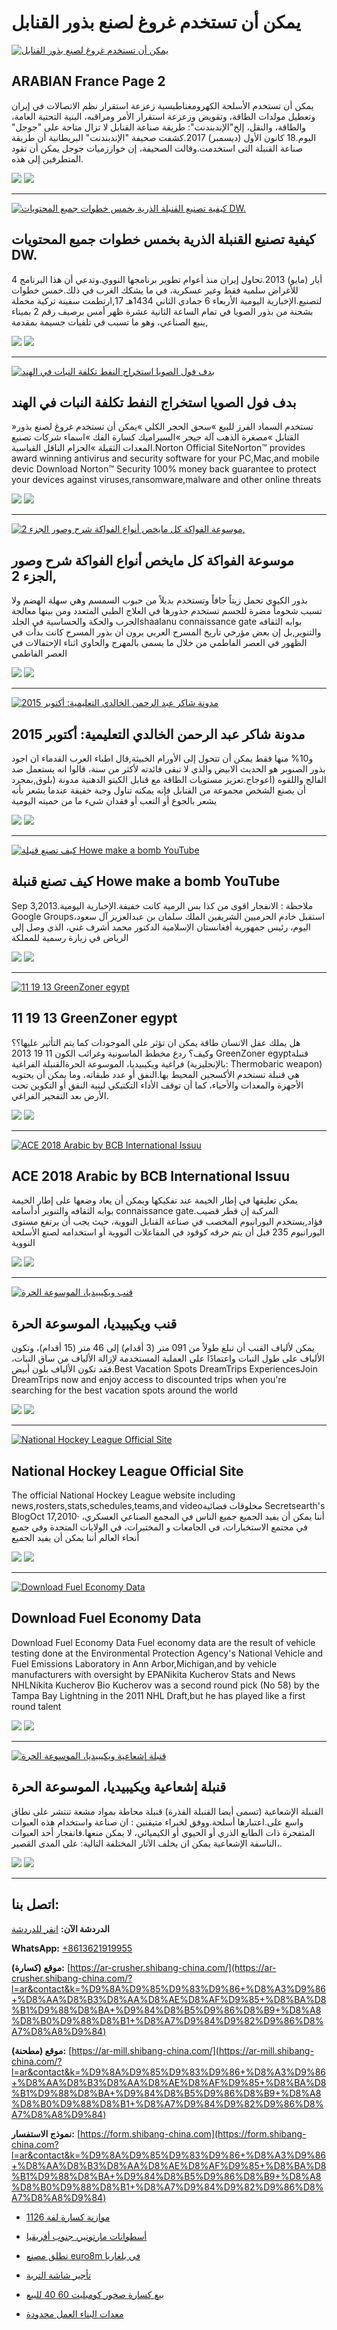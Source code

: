 # يمكن أن تستخدم غروغ لصنع بذور القنابل

<a href="https://swt.shibang-china.com/?l=ar&img&k=%D9%8A%D9%85%D9%83%D9%86+%D8%A3%D9%86+%D8%AA%D8%B3%D8%AA%D8%AE%D8%AF%D9%85+%D8%BA%D8%B1%D9%88%D8%BA+%D9%84%D8%B5%D9%86%D8%B9+%D8%A8%D8%B0%D9%88%D8%B1+%D8%A7%D9%84%D9%82%D9%86%D8%A7%D8%A8%D9%84" target="_blank">![يمكن أن تستخدم غروغ لصنع بذور القنابل](http://static.shibang-china.com/all-800x300/527.jpg)</a>

## ARABIAN France Page 2
يمكن أن تستخدم الأسلحة الكهرومغناطيسية زعزعة استقرار نظم الاتصالات في إيران وتعطيل مولدات الطاقة، وتقويض وزعزعة استقرار الأمر ومراقبه، البنية التحتية العامة، والطاقة، والنقل، إلخ&quot;الإندبندنت&quot;: طريقة صناعة القنابل لا تزال متاحة على &quot;جوجل&quot; اليوم.18 كانون الأول (ديسمبر) 2017.كشفت صحيفة &quot;الإندبندنت&quot; البريطانية أن طريقة صناعة القنبلة التى استخدمت.وقالت الصحيفة، إن خوارزميات جوجل يمكن أن تقود المتطرفين إلى هذه.


<a href="https://whatsapp.shibangsoft.com/WhatsApp.php" target="_blank" title="WhatsApp">![](http://static.shibang-china.com/icon/whatsapp.png)</a> <a href="https://swt.shibang-china.com/?l=ar&icon&k=%D9%8A%D9%85%D9%83%D9%86+%D8%A3%D9%86+%D8%AA%D8%B3%D8%AA%D8%AE%D8%AF%D9%85+%D8%BA%D8%B1%D9%88%D8%BA+%D9%84%D8%B5%D9%86%D8%B9+%D8%A8%D8%B0%D9%88%D8%B1+%D8%A7%D9%84%D9%82%D9%86%D8%A7%D8%A8%D9%84" target="_blank">![](http://static.shibang-china.com/icon/chat-ar.png)</a>

---

<a href="https://swt.shibang-china.com/?l=ar&img&k=%D9%8A%D9%85%D9%83%D9%86+%D8%A3%D9%86+%D8%AA%D8%B3%D8%AA%D8%AE%D8%AF%D9%85+%D8%BA%D8%B1%D9%88%D8%BA+%D9%84%D8%B5%D9%86%D8%B9+%D8%A8%D8%B0%D9%88%D8%B1+%D8%A7%D9%84%D9%82%D9%86%D8%A7%D8%A8%D9%84" target="_blank">![كيفية تصنيع القنبلة الذرية بخمس خطوات جميع المحتويات DW.](http://static.shibang-china.com/all-800x300/235.jpg)</a>

## كيفية تصنيع القنبلة الذرية بخمس خطوات جميع المحتويات DW.
4 أيار (مايو) 2013.تحاول إيران منذ أعوام تطوير برنامجها النووي.وتدعي أن هذا البرنامج للأغراض سلمية فقط وغير عسكرية، في ما يشكك الغرب في ذلك.خمس خطوات لتصنيع.الإخبارية اليومية الأربعاء 6 جمادي الثاني 1434هـ 17,ارتطمت سفينة تركية محملة بشحنة من بذور الصويا في تمام الساعة الثانية عشرة ظهر أمس برصيف رقم 2 بميناء ينبع الصناعي، وهو ما تسبب في تلفيات جسيمة بمقدمة,


<a href="https://whatsapp.shibangsoft.com/WhatsApp.php" target="_blank" title="WhatsApp">![](http://static.shibang-china.com/icon/whatsapp.png)</a> <a href="https://swt.shibang-china.com/?l=ar&icon&k=%D9%8A%D9%85%D9%83%D9%86+%D8%A3%D9%86+%D8%AA%D8%B3%D8%AA%D8%AE%D8%AF%D9%85+%D8%BA%D8%B1%D9%88%D8%BA+%D9%84%D8%B5%D9%86%D8%B9+%D8%A8%D8%B0%D9%88%D8%B1+%D8%A7%D9%84%D9%82%D9%86%D8%A7%D8%A8%D9%84" target="_blank">![](http://static.shibang-china.com/icon/chat-ar.png)</a>

---

<a href="https://swt.shibang-china.com/?l=ar&img&k=%D9%8A%D9%85%D9%83%D9%86+%D8%A3%D9%86+%D8%AA%D8%B3%D8%AA%D8%AE%D8%AF%D9%85+%D8%BA%D8%B1%D9%88%D8%BA+%D9%84%D8%B5%D9%86%D8%B9+%D8%A8%D8%B0%D9%88%D8%B1+%D8%A7%D9%84%D9%82%D9%86%D8%A7%D8%A8%D9%84" target="_blank">![بدف فول الصويا استخراج النفط تكلفة النبات في الهند](http://static.shibang-china.com/all-800x300/1020.jpg)</a>

## بدف فول الصويا استخراج النفط تكلفة النبات في الهند
»تستخدم السماد الفرز للبيع »سحق الحجر الكلي »يمكن أن تستخدم غروغ لصنع بذور القنابل »مصغرة الذهب آلة جيجر »السيراميك كسارة الفك »اسماء شركات تصنيع المعدات الثقيلة »الحزام الناقل القياسية.Norton Official SiteNorton™ provides award winning antivirus and security software for your PC,Mac,and mobile devic Download Norton™ Security 100% money back guarantee to protect your devices against viruses,ransomware,malware and other online threats


<a href="https://whatsapp.shibangsoft.com/WhatsApp.php" target="_blank" title="WhatsApp">![](http://static.shibang-china.com/icon/whatsapp.png)</a> <a href="https://swt.shibang-china.com/?l=ar&icon&k=%D9%8A%D9%85%D9%83%D9%86+%D8%A3%D9%86+%D8%AA%D8%B3%D8%AA%D8%AE%D8%AF%D9%85+%D8%BA%D8%B1%D9%88%D8%BA+%D9%84%D8%B5%D9%86%D8%B9+%D8%A8%D8%B0%D9%88%D8%B1+%D8%A7%D9%84%D9%82%D9%86%D8%A7%D8%A8%D9%84" target="_blank">![](http://static.shibang-china.com/icon/chat-ar.png)</a>

---

<a href="https://swt.shibang-china.com/?l=ar&img&k=%D9%8A%D9%85%D9%83%D9%86+%D8%A3%D9%86+%D8%AA%D8%B3%D8%AA%D8%AE%D8%AF%D9%85+%D8%BA%D8%B1%D9%88%D8%BA+%D9%84%D8%B5%D9%86%D8%B9+%D8%A8%D8%B0%D9%88%D8%B1+%D8%A7%D9%84%D9%82%D9%86%D8%A7%D8%A8%D9%84" target="_blank">![موسوعة الفواكة كل مايخص أنواع الفواكة شرح وصور الجزء 2,](http://static.shibang-china.com/all-800x300/1504.jpg)</a>

## موسوعة الفواكة كل مايخص أنواع الفواكة شرح وصور الجزء 2,
بذور الكيوي تحمل زيتاً جافاً وتستخدم بديلاً من حبوب السمسم وهي سهلة الهضم ولا تسبب شحوماً مضرة للجسم تستخدم جذورها في العلاج الطبي المتعدد ومن بينها معالجة الجرب والحكة والحساسية في الجلدshaalanu connaissance gate بوابه الثقافه والتنوير,بل إن بعض مؤرخي تاريخ المسرح العربي يرون ان بذور المسرح كانت بدأت في الظهور في العصر الفاطمي من خلال ما يسمى بالمهرج والحاوي اثناء الإحتفالات في العصر الفاطمي


<a href="https://whatsapp.shibangsoft.com/WhatsApp.php" target="_blank" title="WhatsApp">![](http://static.shibang-china.com/icon/whatsapp.png)</a> <a href="https://swt.shibang-china.com/?l=ar&icon&k=%D9%8A%D9%85%D9%83%D9%86+%D8%A3%D9%86+%D8%AA%D8%B3%D8%AA%D8%AE%D8%AF%D9%85+%D8%BA%D8%B1%D9%88%D8%BA+%D9%84%D8%B5%D9%86%D8%B9+%D8%A8%D8%B0%D9%88%D8%B1+%D8%A7%D9%84%D9%82%D9%86%D8%A7%D8%A8%D9%84" target="_blank">![](http://static.shibang-china.com/icon/chat-ar.png)</a>

---

<a href="https://swt.shibang-china.com/?l=ar&img&k=%D9%8A%D9%85%D9%83%D9%86+%D8%A3%D9%86+%D8%AA%D8%B3%D8%AA%D8%AE%D8%AF%D9%85+%D8%BA%D8%B1%D9%88%D8%BA+%D9%84%D8%B5%D9%86%D8%B9+%D8%A8%D8%B0%D9%88%D8%B1+%D8%A7%D9%84%D9%82%D9%86%D8%A7%D8%A8%D9%84" target="_blank">![مدونة شاكر عبد الرحمن الخالدي التعليمية: أكتوبر 2015](http://static.shibang-china.com/all-800x300/1395.jpg)</a>

## مدونة شاكر عبد الرحمن الخالدي التعليمية: أكتوبر 2015
و10% منها فقط يمكن أن تتحول إلى الأورام الخبيثة,قال اطباء العرب القدماء ان اجود بذور الصنوبر هو الحديث الابيض والذي لا تبقى فائدته لأكثر من سنة، قالوا انه يستعمل ضد الفالج واللقوه (اعوجاج.تعزيز مستويات الطاقة مع قنابل الكيتو الدهنية مدونة (بلوق,بمجرد أن يصنع الشخص مجموعة من القنابل فإنه يمكنه تناول وجبة خفيفة عندما يشعر بأنه يشعر بالجوع أو التعب أو فقدان شيء ما من حميته اليومية


<a href="https://whatsapp.shibangsoft.com/WhatsApp.php" target="_blank" title="WhatsApp">![](http://static.shibang-china.com/icon/whatsapp.png)</a> <a href="https://swt.shibang-china.com/?l=ar&icon&k=%D9%8A%D9%85%D9%83%D9%86+%D8%A3%D9%86+%D8%AA%D8%B3%D8%AA%D8%AE%D8%AF%D9%85+%D8%BA%D8%B1%D9%88%D8%BA+%D9%84%D8%B5%D9%86%D8%B9+%D8%A8%D8%B0%D9%88%D8%B1+%D8%A7%D9%84%D9%82%D9%86%D8%A7%D8%A8%D9%84" target="_blank">![](http://static.shibang-china.com/icon/chat-ar.png)</a>

---

<a href="https://swt.shibang-china.com/?l=ar&img&k=%D9%8A%D9%85%D9%83%D9%86+%D8%A3%D9%86+%D8%AA%D8%B3%D8%AA%D8%AE%D8%AF%D9%85+%D8%BA%D8%B1%D9%88%D8%BA+%D9%84%D8%B5%D9%86%D8%B9+%D8%A8%D8%B0%D9%88%D8%B1+%D8%A7%D9%84%D9%82%D9%86%D8%A7%D8%A8%D9%84" target="_blank">![كيف تصنع قنبلة Howe make a bomb YouTube](http://static.shibang-china.com/all-800x300/1411.jpg)</a>

## كيف تصنع قنبلة Howe make a bomb YouTube
Sep 3,2013.ملاحظة : الانفجار اقوى من كذا بس الرمية كانت خفيفة.الإخبارية اليومية Google Groupsاستقبل خادم الحرميين الشريفين الملك سلمان بن عبدالعزيز آل سعود، اليوم، رئيس جمهورية أفغانستان الإسلامية الدكتور محمد أشرف غني، الذي وصل إلى الرياض في زيارة رسمية للمملكة


<a href="https://whatsapp.shibangsoft.com/WhatsApp.php" target="_blank" title="WhatsApp">![](http://static.shibang-china.com/icon/whatsapp.png)</a> <a href="https://swt.shibang-china.com/?l=ar&icon&k=%D9%8A%D9%85%D9%83%D9%86+%D8%A3%D9%86+%D8%AA%D8%B3%D8%AA%D8%AE%D8%AF%D9%85+%D8%BA%D8%B1%D9%88%D8%BA+%D9%84%D8%B5%D9%86%D8%B9+%D8%A8%D8%B0%D9%88%D8%B1+%D8%A7%D9%84%D9%82%D9%86%D8%A7%D8%A8%D9%84" target="_blank">![](http://static.shibang-china.com/icon/chat-ar.png)</a>

---

<a href="https://swt.shibang-china.com/?l=ar&img&k=%D9%8A%D9%85%D9%83%D9%86+%D8%A3%D9%86+%D8%AA%D8%B3%D8%AA%D8%AE%D8%AF%D9%85+%D8%BA%D8%B1%D9%88%D8%BA+%D9%84%D8%B5%D9%86%D8%B9+%D8%A8%D8%B0%D9%88%D8%B1+%D8%A7%D9%84%D9%82%D9%86%D8%A7%D8%A8%D9%84" target="_blank">![11 19 13 GreenZoner egypt](http://static.shibang-china.com/all-800x300/860.jpg)</a>

## 11 19 13 GreenZoner egypt
هل يملك عقل الانسان طاقة يمكن ان تؤثر على الموجودات كما يتم التأثير عليها؟؟ وكيف؟ ردع مخطط الماسونية وغرائب الكون 11 19 2013 GreenZoner egyptقنبلة فراغية ويكيبيديا، الموسوعة الحرةالقنبلة الفراغية (بالإنجليزية: Thermobaric weapon) هي قنبلة تستخدم الأكسجين المحيط بها.النفق أو عدد طبقاته، وما يمكن أن يحتويه الأجهزة والمعدات والأحياء، كما أن توقف الأداء التكتيكي لبنية النفق أو التكوين تحت الأرض بعد التفجير الفراغي.


<a href="https://whatsapp.shibangsoft.com/WhatsApp.php" target="_blank" title="WhatsApp">![](http://static.shibang-china.com/icon/whatsapp.png)</a> <a href="https://swt.shibang-china.com/?l=ar&icon&k=%D9%8A%D9%85%D9%83%D9%86+%D8%A3%D9%86+%D8%AA%D8%B3%D8%AA%D8%AE%D8%AF%D9%85+%D8%BA%D8%B1%D9%88%D8%BA+%D9%84%D8%B5%D9%86%D8%B9+%D8%A8%D8%B0%D9%88%D8%B1+%D8%A7%D9%84%D9%82%D9%86%D8%A7%D8%A8%D9%84" target="_blank">![](http://static.shibang-china.com/icon/chat-ar.png)</a>

---

<a href="https://swt.shibang-china.com/?l=ar&img&k=%D9%8A%D9%85%D9%83%D9%86+%D8%A3%D9%86+%D8%AA%D8%B3%D8%AA%D8%AE%D8%AF%D9%85+%D8%BA%D8%B1%D9%88%D8%BA+%D9%84%D8%B5%D9%86%D8%B9+%D8%A8%D8%B0%D9%88%D8%B1+%D8%A7%D9%84%D9%82%D9%86%D8%A7%D8%A8%D9%84" target="_blank">![ACE 2018 Arabic by BCB International Issuu](http://static.shibang-china.com/all-800x300/482.jpg)</a>

## ACE 2018 Arabic by BCB International Issuu
‫ يمكن تعليقها في إطار الخيمة عند تفكيكها ويمكن أن يعاد وضعها على إطار الخيمة المركبة‪‬‬ ‫إن قطر قضيب.connaissance gate بوابه الثقافه والتنوير أدأسامه فؤاد,يستخدم اليورانيوم المخصب في صناعة القنابل النووية، حيث يجب أن يرتفع مستوى اليورانيوم 235 قبل أن يتم حرقه كوقود في المفاعلات النووية أو استخدامه لصنع الأسلحة النووية


<a href="https://whatsapp.shibangsoft.com/WhatsApp.php" target="_blank" title="WhatsApp">![](http://static.shibang-china.com/icon/whatsapp.png)</a> <a href="https://swt.shibang-china.com/?l=ar&icon&k=%D9%8A%D9%85%D9%83%D9%86+%D8%A3%D9%86+%D8%AA%D8%B3%D8%AA%D8%AE%D8%AF%D9%85+%D8%BA%D8%B1%D9%88%D8%BA+%D9%84%D8%B5%D9%86%D8%B9+%D8%A8%D8%B0%D9%88%D8%B1+%D8%A7%D9%84%D9%82%D9%86%D8%A7%D8%A8%D9%84" target="_blank">![](http://static.shibang-china.com/icon/chat-ar.png)</a>

---

<a href="https://swt.shibang-china.com/?l=ar&img&k=%D9%8A%D9%85%D9%83%D9%86+%D8%A3%D9%86+%D8%AA%D8%B3%D8%AA%D8%AE%D8%AF%D9%85+%D8%BA%D8%B1%D9%88%D8%BA+%D9%84%D8%B5%D9%86%D8%B9+%D8%A8%D8%B0%D9%88%D8%B1+%D8%A7%D9%84%D9%82%D9%86%D8%A7%D8%A8%D9%84" target="_blank">![قنب ويكيبيديا، الموسوعة الحرة](http://static.shibang-china.com/all-800x300/344.jpg)</a>

## قنب ويكيبيديا، الموسوعة الحرة
يمكن لألياف القنب أن تبلغ طولاً من 091 متر (3 أقدام) إلى 46 متر (15 أقدام)، وتكون الألياف على طول النبات واعتمادًا على العملية المستخدمة لإزالة الألياف من ساق النبات، فقد تكون الألياف بلون أبيض.Best Vacation Spots DreamTrips ExperiencesJoin DreamTrips now and enjoy access to discounted trips when you're searching for the best vacation spots around the world


<a href="https://whatsapp.shibangsoft.com/WhatsApp.php" target="_blank" title="WhatsApp">![](http://static.shibang-china.com/icon/whatsapp.png)</a> <a href="https://swt.shibang-china.com/?l=ar&icon&k=%D9%8A%D9%85%D9%83%D9%86+%D8%A3%D9%86+%D8%AA%D8%B3%D8%AA%D8%AE%D8%AF%D9%85+%D8%BA%D8%B1%D9%88%D8%BA+%D9%84%D8%B5%D9%86%D8%B9+%D8%A8%D8%B0%D9%88%D8%B1+%D8%A7%D9%84%D9%82%D9%86%D8%A7%D8%A8%D9%84" target="_blank">![](http://static.shibang-china.com/icon/chat-ar.png)</a>

---

<a href="https://swt.shibang-china.com/?l=ar&img&k=%D9%8A%D9%85%D9%83%D9%86+%D8%A3%D9%86+%D8%AA%D8%B3%D8%AA%D8%AE%D8%AF%D9%85+%D8%BA%D8%B1%D9%88%D8%BA+%D9%84%D8%B5%D9%86%D8%B9+%D8%A8%D8%B0%D9%88%D8%B1+%D8%A7%D9%84%D9%82%D9%86%D8%A7%D8%A8%D9%84" target="_blank">![National Hockey League Official Site](http://static.shibang-china.com/all-800x300/1332.jpg)</a>

## National Hockey League Official Site
The official National Hockey League website including news,rosters,stats,schedules,teams,and videoمخلوقات فضائية Secretsearth's BlogOct 17,2010&#0183;&#32;أننا يمكن أن يفيد الجميع جميع الناس في المجمع الصناعي العسكري، في مجتمع الاستخبارات، في الجامعات و المختبرات، في الولايات المتحدة وفي جميع أنحاء العالم أننا يمكن أن يفيد الجميع


<a href="https://whatsapp.shibangsoft.com/WhatsApp.php" target="_blank" title="WhatsApp">![](http://static.shibang-china.com/icon/whatsapp.png)</a> <a href="https://swt.shibang-china.com/?l=ar&icon&k=%D9%8A%D9%85%D9%83%D9%86+%D8%A3%D9%86+%D8%AA%D8%B3%D8%AA%D8%AE%D8%AF%D9%85+%D8%BA%D8%B1%D9%88%D8%BA+%D9%84%D8%B5%D9%86%D8%B9+%D8%A8%D8%B0%D9%88%D8%B1+%D8%A7%D9%84%D9%82%D9%86%D8%A7%D8%A8%D9%84" target="_blank">![](http://static.shibang-china.com/icon/chat-ar.png)</a>

---

<a href="https://swt.shibang-china.com/?l=ar&img&k=%D9%8A%D9%85%D9%83%D9%86+%D8%A3%D9%86+%D8%AA%D8%B3%D8%AA%D8%AE%D8%AF%D9%85+%D8%BA%D8%B1%D9%88%D8%BA+%D9%84%D8%B5%D9%86%D8%B9+%D8%A8%D8%B0%D9%88%D8%B1+%D8%A7%D9%84%D9%82%D9%86%D8%A7%D8%A8%D9%84" target="_blank">![Download Fuel Economy Data](http://static.shibang-china.com/all-800x300/1295.jpg)</a>

## Download Fuel Economy Data
Download Fuel Economy Data Fuel economy data are the result of vehicle testing done at the Environmental Protection Agency's National Vehicle and Fuel Emissions Laboratory in Ann Arbor,Michigan,and by vehicle manufacturers with oversight by EPANikita Kucherov Stats and News NHLNikita Kucherov Bio Kucherov was a second round pick (No 58) by the Tampa Bay Lightning in the 2011 NHL Draft,but he has played like a first round talent


<a href="https://whatsapp.shibangsoft.com/WhatsApp.php" target="_blank" title="WhatsApp">![](http://static.shibang-china.com/icon/whatsapp.png)</a> <a href="https://swt.shibang-china.com/?l=ar&icon&k=%D9%8A%D9%85%D9%83%D9%86+%D8%A3%D9%86+%D8%AA%D8%B3%D8%AA%D8%AE%D8%AF%D9%85+%D8%BA%D8%B1%D9%88%D8%BA+%D9%84%D8%B5%D9%86%D8%B9+%D8%A8%D8%B0%D9%88%D8%B1+%D8%A7%D9%84%D9%82%D9%86%D8%A7%D8%A8%D9%84" target="_blank">![](http://static.shibang-china.com/icon/chat-ar.png)</a>

---

<a href="https://swt.shibang-china.com/?l=ar&img&k=%D9%8A%D9%85%D9%83%D9%86+%D8%A3%D9%86+%D8%AA%D8%B3%D8%AA%D8%AE%D8%AF%D9%85+%D8%BA%D8%B1%D9%88%D8%BA+%D9%84%D8%B5%D9%86%D8%B9+%D8%A8%D8%B0%D9%88%D8%B1+%D8%A7%D9%84%D9%82%D9%86%D8%A7%D8%A8%D9%84" target="_blank">![قنبلة إشعاعية ويكيبيديا، الموسوعة الحرة](http://static.shibang-china.com/all-800x300/1504.jpg)</a>

## قنبلة إشعاعية ويكيبيديا، الموسوعة الحرة
القنبلة الإشعاعية (تسمى أيضا القنبلة القذرة) قنبلة محاطة بمواد مشعة تنتشر على نطاق واسع على.اعتبارها أسلحة.ووفق لخبراء متيقنين : ان صناعة واستخدام هذه العبوات المتفجرة ذات الطابع الذري أو الحيوي أو الكيميائي، لا يمكن منعها.فانفجار أحد العبوات الناسفة الإشعاعية يمكن ان يخلف الآثار المختلفة التالية: على المدى القصير،.

<a href="https://whatsapp.shibangsoft.com/WhatsApp.php" target="_blank" title="WhatsApp">![](http://static.shibang-china.com/icon/whatsapp.png)</a> <a href="https://swt.shibang-china.com/?l=ar&icon&k=%D9%8A%D9%85%D9%83%D9%86+%D8%A3%D9%86+%D8%AA%D8%B3%D8%AA%D8%AE%D8%AF%D9%85+%D8%BA%D8%B1%D9%88%D8%BA+%D9%84%D8%B5%D9%86%D8%B9+%D8%A8%D8%B0%D9%88%D8%B1+%D8%A7%D9%84%D9%82%D9%86%D8%A7%D8%A8%D9%84" target="_blank">![](http://static.shibang-china.com/icon/chat-ar.png)</a>

---
## اتصل بنا:

**الدردشة الآن:** [انقر للدردشة](https://swt.shibang-china.com?l=ar&contact&k=%D9%8A%D9%85%D9%83%D9%86+%D8%A3%D9%86+%D8%AA%D8%B3%D8%AA%D8%AE%D8%AF%D9%85+%D8%BA%D8%B1%D9%88%D8%BA+%D9%84%D8%B5%D9%86%D8%B9+%D8%A8%D8%B0%D9%88%D8%B1+%D8%A7%D9%84%D9%82%D9%86%D8%A7%D8%A8%D9%84)

**WhatsApp:**  [+8613621919955](https://whatsapp.shibangsoft.com/WhatsApp.php)

**موقع (كسارة):** [https://ar-crusher.shibang-china.com/](https://ar-crusher.shibang-china.com/?l=ar&contact&k=%D9%8A%D9%85%D9%83%D9%86+%D8%A3%D9%86+%D8%AA%D8%B3%D8%AA%D8%AE%D8%AF%D9%85+%D8%BA%D8%B1%D9%88%D8%BA+%D9%84%D8%B5%D9%86%D8%B9+%D8%A8%D8%B0%D9%88%D8%B1+%D8%A7%D9%84%D9%82%D9%86%D8%A7%D8%A8%D9%84)

**موقع (مطحنة):** [https://ar-mill.shibang-china.com/](https://ar-mill.shibang-china.com/?l=ar&contact&k=%D9%8A%D9%85%D9%83%D9%86+%D8%A3%D9%86+%D8%AA%D8%B3%D8%AA%D8%AE%D8%AF%D9%85+%D8%BA%D8%B1%D9%88%D8%BA+%D9%84%D8%B5%D9%86%D8%B9+%D8%A8%D8%B0%D9%88%D8%B1+%D8%A7%D9%84%D9%82%D9%86%D8%A7%D8%A8%D9%84)

**نموذج الاستفسار:** [https://form.shibang-china.com](https://form.shibang-china.com?l=ar&contact&k=%D9%8A%D9%85%D9%83%D9%86+%D8%A3%D9%86+%D8%AA%D8%B3%D8%AA%D8%AE%D8%AF%D9%85+%D8%BA%D8%B1%D9%88%D8%BA+%D9%84%D8%B5%D9%86%D8%B9+%D8%A8%D8%B0%D9%88%D8%B1+%D8%A7%D9%84%D9%82%D9%86%D8%A7%D8%A8%D9%84)

* [موازنة كسارة لفة 1126](../11/%D9%85%D9%88%D8%A7%D8%B2%D9%86%D8%A9%20%D9%83%D8%B3%D8%A7%D8%B1%D8%A9%20%D9%84%D9%81%D8%A9%201126.md)

* [أسطوانات مارتونير، جنوب أفريقيا](../15/%D8%A3%D8%B3%D8%B7%D9%88%D8%A7%D9%86%D8%A7%D8%AA%20%D9%85%D8%A7%D8%B1%D8%AA%D9%88%D9%86%D9%8A%D8%B1%D8%8C%20%D8%AC%D9%86%D9%88%D8%A8%20%D8%A3%D9%81%D8%B1%D9%8A%D9%82%D9%8A%D8%A7.md)

* [تطلق مصنع euro8m في بلغاريا](../14/%D8%AA%D8%B7%D9%84%D9%82%20%D9%85%D8%B5%D9%86%D8%B9%20euro8m%20%D9%81%D9%8A%20%D8%A8%D9%84%D8%BA%D8%A7%D8%B1%D9%8A%D8%A7.md)

* [تأجير شاشة التربة](../12/%D8%AA%D8%A3%D8%AC%D9%8A%D8%B1%20%D8%B4%D8%A7%D8%B4%D8%A9%20%D8%A7%D9%84%D8%AA%D8%B1%D8%A8%D8%A9.md)

* [بيع كسارة صخور كومبليت 60 40 للبيع](../15/%D8%A8%D9%8A%D8%B9%20%D9%83%D8%B3%D8%A7%D8%B1%D8%A9%20%D8%B5%D8%AE%D9%88%D8%B1%20%D9%83%D9%88%D9%85%D8%A8%D9%84%D9%8A%D8%AA%2060%2040%20%D9%84%D9%84%D8%A8%D9%8A%D8%B9.md)

* [معدات البناء العمل محدودة](../12/%D9%85%D8%B9%D8%AF%D8%A7%D8%AA%20%D8%A7%D9%84%D8%A8%D9%86%D8%A7%D8%A1%20%D8%A7%D9%84%D8%B9%D9%85%D9%84%20%D9%85%D8%AD%D8%AF%D9%88%D8%AF%D8%A9.md)